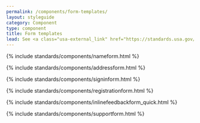 ```yaml
---
permalink: /components/form-templates/
layout: styleguide
category: Component
type: component
title: Form templates
lead: See <a class="usa-external_link" href="https://standards.usa.gov/form-templates/">US Web Design Standards</a> for details regarding when to use these components.
---
```


{% include standards/components/nameform.html %}

{% include standards/components/addressform.html %}

{% include standards/components/signinform.html %}

{% include standards/components/registrationform.html %}

{% include standards/components/inlinefeedbackform_quick.html %}

{% include standards/components/supportform.html %}
